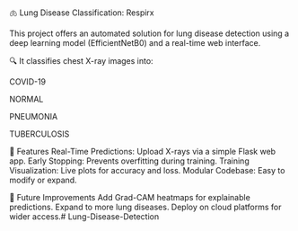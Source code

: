 🫁 Lung Disease Classification: Respirx

This project offers an automated solution for lung disease detection using a deep learning model (EfficientNetB0) and a real-time web interface.

🔍 It classifies chest X-ray images into:

COVID-19

NORMAL

PNEUMONIA

TUBERCULOSIS

🚀 Features
Real-Time Predictions: Upload X-rays via a simple Flask web app.
Early Stopping: Prevents overfitting during training.
Training Visualization: Live plots for accuracy and loss.
Modular Codebase: Easy to modify or expand.


🌟 Future Improvements
Add Grad-CAM heatmaps for explainable predictions.
Expand to more lung diseases.
Deploy on cloud platforms for wider access.# Lung-Disease-Detection
